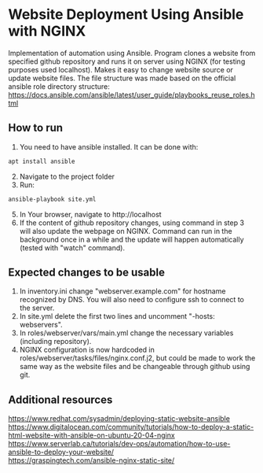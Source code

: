 # Website Deployment Using Ansible with NGINX
Implementation of automation using Ansible. Program clones a website from specified github repository and runs it on server using NGINX (for testing purposes used localhost). Makes it easy to change website source or update website files.
The file structure was made based on the official ansible role directory structure: https://docs.ansible.com/ansible/latest/user_guide/playbooks_reuse_roles.html

## How to run
1. You need to have ansible installed. It can be done with:
```bash
apt install ansible
```
2. Navigate to the project folder
3. Run:
```bash
ansible-playbook site.yml
```
5. In Your browser, navigate to http://localhost
4. If the content of github repository changes, using command in step 3 will also update the webpage on NGINX. Command can run in the background once in a while and the update will happen automatically (tested with "watch" command).

## Expected changes to be usable
1. In inventory.ini change "webserver.example.com" for hostname recognized by DNS. You will also need to configure ssh to connect to the server.
2. In site.yml delete the first two lines and uncomment "-hosts: webservers".
3. In roles/webserver/vars/main.yml change the necessary variables (including repository).
4. NGINX configuration is now hardcoded in roles/webserver/tasks/files/nginx.conf.j2, but could be made to work the same way as the website files and be changeable through github using git.

## Additional resources
https://www.redhat.com/sysadmin/deploying-static-website-ansible \
https://www.digitalocean.com/community/tutorials/how-to-deploy-a-static-html-website-with-ansible-on-ubuntu-20-04-nginx \
https://www.serverlab.ca/tutorials/dev-ops/automation/how-to-use-ansible-to-deploy-your-website/ \
https://graspingtech.com/ansible-nginx-static-site/
